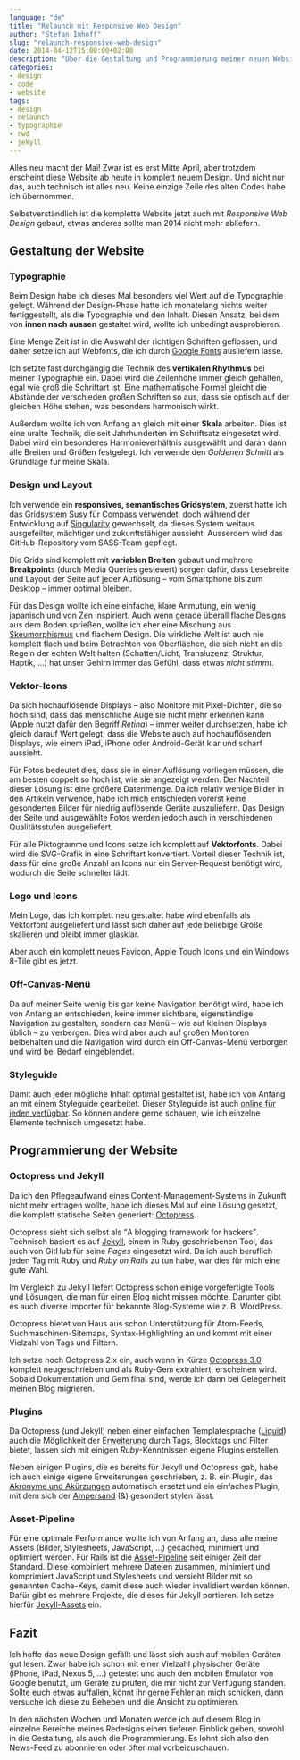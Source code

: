 ```yaml
---
language: "de"
title: "Relaunch mit Responsive Web Design"
author: "Stefan Imhoff"
slug: "relaunch-responsive-web-design"
date: 2014-04-12T15:00:00+02:00
description: "Über die Gestaltung und Programmierung meiner neuen Website: Typographie, Design, Layout, Vektor-Icons, Logo, Icons, Off-Canvas-Menü, Styleguide, Jekyll, eingesetzte Plugins und die Asset-Pipeline."
categories:
- design
- code
- website
tags:
- design
- relaunch
- typographie
- rwd
- jekyll
---
```


Alles neu macht der Mai! Zwar ist es erst Mitte April, aber trotzdem erscheint diese Website ab heute in komplett neuem Design. Und nicht nur das, auch technisch ist alles neu. Keine einzige Zeile des alten Codes habe ich übernommen.

Selbstverständlich ist die komplette Website jetzt auch mit *Responsive Web Design* gebaut, etwas anderes sollte man 2014 nicht mehr abliefern.

## Gestaltung der Website

### Typographie
Beim Design habe ich dieses Mal besonders viel Wert auf die Typographie gelegt. Während der Design-Phase hatte ich monatelang nichts weiter fertiggestellt, als die Typographie und den Inhalt. Diesen Ansatz, bei dem von **innen nach aussen** gestaltet wird, wollte ich unbedingt ausprobieren.

Eine Menge Zeit ist in die Auswahl der richtigen Schriften geflossen, und daher setze ich auf Webfonts, die ich durch [Google Fonts](https://www.google.com/fonts) ausliefern lasse.

Ich setzte fast durchgängig die Technik des **vertikalen Rhythmus** bei meiner Typographie ein. Dabei wird die Zeilenhöhe immer gleich gehalten, egal wie groß die Schriftart ist. Eine mathematische Formel gleicht die Abstände der verschieden großen Schriften so aus, dass sie optisch auf der gleichen Höhe stehen, was besonders harmonisch wirkt.

Außerdem wollte ich von Anfang an gleich mit einer **Skala** arbeiten. Dies ist eine uralte Technik, die seit Jahrhunderten im Schriftsatz eingesetzt wird. Dabei wird ein besonderes Harmonieverhältnis ausgewählt und daran dann alle Breiten und Größen festgelegt. Ich verwende den *Goldenen Schnitt* als Grundlage für meine Skala.

### Design und Layout
Ich verwende ein **responsives, semantisches Gridsystem**, zuerst hatte ich das Gridsystem [Susy](http://susy.oddbird.net/) für [Compass](http://compass-style.org/) verwendet, doch während der Entwicklung auf [Singularity](https://github.com/at-import/Singularity) gewechselt, da dieses System weitaus ausgefeilter, mächtiger und zukunftsfähiger aussieht. Ausserdem wird das GitHub-Repository vom SASS-Team gepflegt.

Die Grids sind komplett mit **variablen Breiten** gebaut und mehrere **Breakpoint**s (durch Media Queries gesteuert) sorgen dafür, dass Lesebreite und Layout der Seite auf jeder Auflösung – vom Smartphone bis zum Desktop – immer optimal bleiben.

Für das Design wollte ich eine einfache, klare Anmutung, ein wenig japanisch und von Zen inspiriert. Auch wenn gerade überall flache Designs aus dem Boden sprießen, wollte ich eher eine Mischung aus [Skeumorphismus](https://de.wikipedia.org/wiki/Skeuomorphismus) und flachem Design. Die wirkliche Welt ist auch nie komplett flach und beim Betrachten von Oberflächen, die sich nicht an die Regeln der echten Welt halten (Schatten/Licht, Transluzenz, Struktur, Haptik, …) hat unser Gehirn immer das Gefühl, dass etwas *nicht stimmt*.

### Vektor-Icons
Da sich hochauflösende Displays – also Monitore mit Pixel-Dichten, die so hoch sind, dass das menschliche Auge sie nicht mehr erkennen kann (Apple nutzt dafür den Begriff *Retina*) – immer weiter durchsetzen, habe ich gleich darauf Wert gelegt, dass die Website auch auf hochauflösenden Displays, wie einem iPad, iPhone oder Android-Gerät klar und scharf aussieht.

Für Fotos bedeutet dies, dass sie in einer Auflösung vorliegen müssen, die am besten doppelt so hoch ist, wie sie angezeigt werden. Der Nachteil dieser Lösung ist eine größere Datenmenge. Da ich relativ wenige Bilder in den Artikeln verwende, habe ich mich entschieden vorerst keine gesonderten Bilder für niedrig auflösende Geräte auszuliefern. Das Design der Seite und ausgewählte Fotos werden jedoch auch in verschiedenen Qualitätsstufen ausgeliefert.

Für alle Piktogramme und Icons setze ich komplett auf **Vektorfonts**. Dabei wird die SVG-Grafik in eine Schriftart konvertiert. Vorteil dieser Technik ist, dass für eine große Anzahl an Icons nur ein Server-Request benötigt wird, wodurch die Seite schneller lädt.

### Logo und Icons
Mein Logo, das ich komplett neu gestaltet habe wird ebenfalls als Vektorfont ausgeliefert und lässt sich daher auf jede beliebige Größe skalieren und bleibt immer glasklar.

Aber auch ein komplett neues Favicon, Apple Touch Icons und ein Windows 8-Tile gibt es jetzt.

### Off-Canvas-Menü
Da auf meiner Seite wenig bis gar keine Navigation benötigt wird, habe ich von Anfang an entschieden, keine immer sichtbare, eigenständige Navigation zu gestalten, sondern das Menü – wie auf kleinen Displays üblich – zu verbergen. Dies wird aber auch auf großen Monitoren beibehalten und die Navigation wird durch ein Off-Canvas-Menü verborgen und wird bei Bedarf eingeblendet.

### Styleguide
Damit auch jeder mögliche Inhalt optimal gestaltet ist, habe ich von Anfang an mit einem Styleguide gearbeitet. Dieser Styleguide ist auch [online für jeden verfügbar](/styleguide/). So können andere gerne schauen, wie ich einzelne Elemente technisch umgesetzt habe.

## Programmierung der Website

### Octopress und Jekyll
Da ich den Pflegeaufwand eines Content-Management-Systems in Zukunft nicht mehr ertragen wollte, habe ich dieses Mal auf eine Lösung gesetzt, die komplett statische Seiten generiert: [Octopress](http://octopress.org/).

Octopress sieht sich selbst als <q lang="en">A blogging framework for hackers</q>. Technisch basiert es auf [Jekyll](http://jekyllrb.com/), einem in Ruby geschriebenen Tool, das auch von GitHub für seine *Pages* eingesetzt wird. Da ich auch beruflich jeden Tag mit Ruby und *Ruby on Rails* zu tun habe, war dies für mich eine gute Wahl.

Im Vergleich zu Jekyll liefert Octopress schon einige vorgefertigte Tools und Lösungen, die man für einen Blog nicht missen möchte. Darunter gibt es auch diverse Importer für bekannte Blog-Systeme wie z. B. WordPress.

Octopress bietet von Haus aus schon Unterstützung für Atom-Feeds, Suchmaschinen-Sitemaps, Syntax-Highlighting an und kommt mit einer Vielzahl von Tags und Filtern.

Ich setze noch Octopress 2.x ein, auch wenn in Kürze [Octopress 3.0](https://github.com/octopress/octopress) komplett neugeschrieben und als Ruby-Gem extrahiert, erscheinen wird. Sobald Dokumentation und Gem final sind, werde ich dann bei Gelegenheit meinen Blog migrieren.

### Plugins
Da Octopress (und Jekyll) neben einer einfachen Templatesprache ([Liquid](https://github.com/Shopify/liquid/wiki/Liquid-for-Designers)) auch die Möglichkeit der [Erweiterung](https://github.com/Shopify/liquid/wiki/Liquid-for-Programmers) durch Tags, Blocktags und Filter bietet, lassen sich mit einigen *Ruby*-Kenntnissen eigene Plugins erstellen.

Neben einigen Plugins, die es bereits für  Jekyll und Octopress gab, habe ich auch einige eigene Erweiterungen geschrieben, z. B. ein Plugin, das [Akronyme und Akürzungen](https://github.com/kogakure/jekyll-plugin-abbr) automatisch ersetzt und ein einfaches Plugin, mit dem sich der [Ampersand](https://github.com/kogakure/jekyll-plugin-ampersand) (&amp;) gesondert stylen lässt.

### Asset-Pipeline
Für eine optimale Performance wollte ich von Anfang an, dass alle meine Assets (Bilder, Stylesheets, JavaScript, …) gecached, minimiert und optimiert werden. Für Rails ist die [Asset-Pipeline](http://guides.rubyonrails.org/asset_pipeline.html) seit einiger Zeit der Standard. Diese kombiniert mehrere Dateien zusammen, minimiert und komprimiert JavaScript und Stylesheets und versieht Bilder mit so genannten Cache-Keys, damit diese auch wieder invalidiert werden können. Dafür gibt es mehrere Projekte, die dieses für Jekyll portieren. Ich setze hierfür [Jekyll-Assets](https://github.com/jekyll/jekyll-assets) ein.

## Fazit
Ich hoffe das neue Design gefällt und lässt sich auch auf mobilen Geräten gut lesen. Zwar habe ich schon mit einer Vielzahl physischer Geräte (iPhone, iPad, Nexus 5, …) getestet und auch den mobilen Emulator von Google benutzt, um Geräte zu prüfen, die mir nicht zur Verfügung standen. Sollte euch etwas auffallen, könnt ihr gerne Fehler an mich schicken, dann versuche ich diese zu Beheben und die Ansicht zu optimieren.

In den nächsten Wochen und Monaten werde ich auf diesem Blog in einzelne Bereiche meines Redesigns einen tieferen Einblick geben, sowohl in die Gestaltung, als auch die Programmierung. Es lohnt sich also den News-Feed zu abonnieren oder öfter mal vorbeizuschauen.
